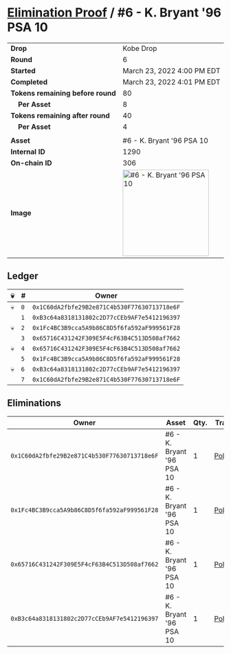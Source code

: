 # [Elimination Proof](./readme.md) / #6 - K. Bryant &#039;96 PSA 10

|||
|---|---|
| **Drop** | Kobe Drop |
| **Round** | 6 |
| **Started** | March 23, 2022 4:00 PM EDT |
| **Completed** | March 23, 2022 4:01 PM EDT |
| **Tokens remaining before round** | 80 |
| **&nbsp;&nbsp;&nbsp;&nbsp;Per Asset** | 8 |
| **Tokens remaining after round** | 40 |
| **&nbsp;&nbsp;&nbsp;&nbsp;Per Asset** | 4 |
| | |
| **Asset** | #6 - K. Bryant &#039;96 PSA 10 |
| **Internal ID** | 1290 |
| **On-chain ID** | 306 |
| **Image** | <img src="https://tcdn.blokpax.com/95d5aeda-8531-497f-9416-5c9234419f48/9068e542d0ffddc399e73f4f934e658331944553a26fee58c003cc2d0a342d91.jpg" height="200" alt="#6 - K. Bryant &#039;96 PSA 10" /> |

## Ledger

| 💀 | # | Owner |
| --- | --- | --- |
| 💀 | `0` | `0x1C60dA2fbfe29B2e871C4b530F77630713718e6F` |
|  | `1` | `0xB3c64a8318131802c2D77cCEb9AF7e5412196397` |
| 💀 | `2` | `0x1Fc4BC3B9cca5A9b86C8D5f6fa592aF999561F28` |
|  | `3` | `0x65716C431242F309E5F4cF63B4C513D508af7662` |
| 💀 | `4` | `0x65716C431242F309E5F4cF63B4C513D508af7662` |
|  | `5` | `0x1Fc4BC3B9cca5A9b86C8D5f6fa592aF999561F28` |
| 💀 | `6` | `0xB3c64a8318131802c2D77cCEb9AF7e5412196397` |
|  | `7` | `0x1C60dA2fbfe29B2e871C4b530F77630713718e6F` |


## Eliminations

| Owner | Asset | Qty. | Transaction |
| --- | --- | --- | --- |
| `0x1C60dA2fbfe29B2e871C4b530F77630713718e6F` | #6 - K. Bryant '96 PSA 10 | 1 | [Polygonscan](https://polygonscan.com/tx/0x053934a443c2f86469a90cfcef1b1f8cccef60158c8ac0d7350b3753305f34f5) |
| `0x1Fc4BC3B9cca5A9b86C8D5f6fa592aF999561F28` | #6 - K. Bryant '96 PSA 10 | 1 | [Polygonscan](https://polygonscan.com/tx/0x88b0b6e5928b86297a6c30896b6edf3a4fbf53eefff23de6be702a6175a9875b) |
| `0x65716C431242F309E5F4cF63B4C513D508af7662` | #6 - K. Bryant '96 PSA 10 | 1 | [Polygonscan](https://polygonscan.com/tx/0x368e4e11c8d253959dfa7b1a55ea13361d24832dbee39b343569f1614b4db955) |
| `0xB3c64a8318131802c2D77cCEb9AF7e5412196397` | #6 - K. Bryant '96 PSA 10 | 1 | [Polygonscan](https://polygonscan.com/tx/0x145fa4138baefbe47952c3ec3fb42ab92ba90a212e59b2cb3ce44ec2fae9a192) |
